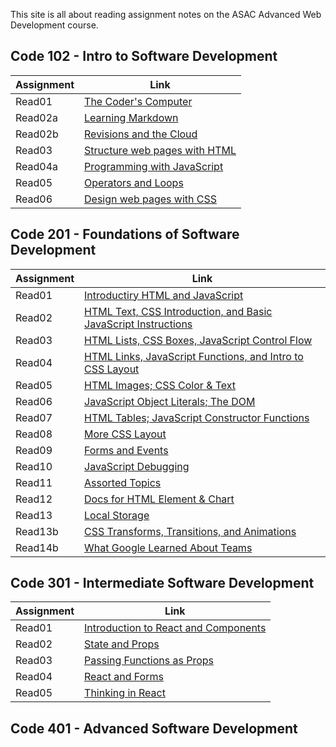 This site is all about reading assignment notes on the ASAC Advanced Web Development course.

## Code 102 - Intro to Software Development

| Assignment |                    Link                         |
|------------|-------------------------------------------------|
|   Read01   | [The Coder's Computer](102/read01.md)           |
|   Read02a  | [Learning Markdown](102/read02a.md)             |
|   Read02b  | [Revisions and the Cloud](102/read02b.md)       |
|   Read03   | [Structure web pages with HTML](102/read03.md)  |
|   Read04a  | [Programming with JavaScript](102/read04a.md)   |
|   Read05   | [Operators and Loops](102/read05.md)            |
|   Read06   | [Design web pages with CSS](102/read06.md)      |


## Code 201 - Foundations of Software Development

| Assignment |                                     Link                                         |
|------------|----------------------------------------------------------------------------------|
|   Read01   | [Introductiry HTML and JavaScript](201/class-01.md)                              |
|   Read02   | [HTML Text, CSS Introduction, and Basic JavaScript Instructions](201/class-02.md)|
|   Read03   | [HTML Lists, CSS Boxes, JavaScript Control Flow](201/class-03.md)                |
|   Read04   | [HTML Links, JavaScript Functions, and Intro to CSS Layout](201/class-04.md)     |
|   Read05   | [HTML Images; CSS Color & Text](201/class-05.md)                                 |
|   Read06   | [JavaScript Object Literals; The DOM](201/class-06.md)                           |
|   Read07   | [HTML Tables; JavaScript Constructor Functions](201/class-07.md)                 |
|   Read08   | [More CSS Layout](201/class-08.md)                                               |
|   Read09   | [Forms and Events](201/class-09.md)                                              |
|   Read10   | [JavaScript Debugging](201/class-10.md)                                          |
|   Read11   | [Assorted Topics](201/class-11.md)                                               |
|   Read12   | [Docs for HTML Element & Chart](201/class-12.md)                                 |
|   Read13   | [Local Storage](201/class-13.md)                                                 |
|   Read13b  | [CSS Transforms, Transitions, and Animations](201/class-13b.md)                  |
|   Read14b  | [What Google Learned About Teams](201/class-14b.md)                              |



## Code 301 - Intermediate Software Development

| Assignment |                                     Link                                         |
|------------|----------------------------------------------------------------------------------|
|   Read01   | [Introduction to React and Components](301/class-01.md)                          |
|   Read02   | [State and Props](301/class-02.md)                                               |
|   Read03   | [Passing Functions as Props](301/class-03.md)                                    |
|   Read04   | [React and Forms](301/class-04.md)                                               |
|   Read05   | [Thinking in React](301/class-05.md)                                             |





## Code 401 - Advanced Software Development
